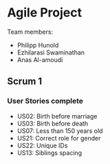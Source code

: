# Agile Project

Team members:
- Philipp Hunold
- Ezhilarasi Swaminathan
- Anas Al-amoudi

## Scrum 1
### User Stories complete
- US02: Birth before marriage
- US03: Birth before death
- US07: Less than 150 years old
- US21: Correct role for gender
- US22: Unique IDs
- US13: Siblings spacing
